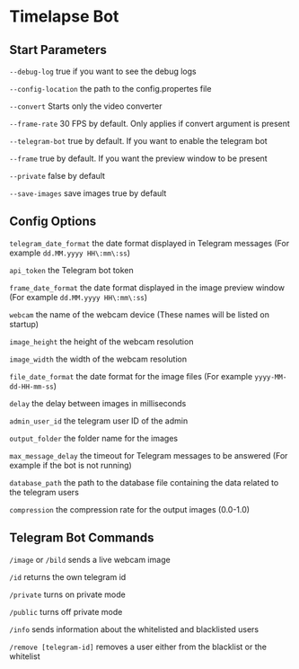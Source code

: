 # Timelapse Bot

## Start Parameters

`--debug-log` true if you want to see the debug logs

`--config-location` the path to the config.propertes file

`--convert` Starts only the video converter

`--frame-rate` 30 FPS by default. Only applies if convert argument is present

`--telegram-bot` true by default. If you want to enable the telegram bot

`--frame` true by default. If you want the preview window to be present

`--private` false by default

`--save-images` save images true by default


## Config Options

`telegram_date_format` the date format displayed in Telegram messages (For example `dd.MM.yyyy HH\:mm\:ss`) 

`api_token` the Telegram bot token

`frame_date_format` the date format displayed in the image preview window (For example `dd.MM.yyyy HH\:mm\:ss`) 

`webcam` the name of the webcam device (These names will be listed on startup)

`image_height` the height of the webcam resolution

`image_width` the width of the webcam resolution

`file_date_format` the date format for the image files (For example `yyyy-MM-dd-HH-mm-ss`)

`delay` the delay between images in milliseconds

`admin_user_id` the telegram user ID of the admin

`output_folder` the folder name for the images

`max_message_delay` the timeout for Telegram messages to be answered (For example if the bot is not running)

`database_path` the path to the database file containing the data related to the telegram users

`compression` the compression rate for the output images (0.0-1.0)

## Telegram Bot Commands

`/image` or `/bild` sends a live webcam image

`/id` returns the own telegram id

`/private` turns on private mode

`/public` turns off private mode

`/info` sends information about the whitelisted and blacklisted users

`/remove [telegram-id]` removes a user either from the blacklist or the whitelist